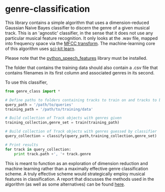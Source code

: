 # genre-classification

This library contains a simple algorithm that uses a dimension-reduced Gaussian Naive Bayes classifier to discern the genre of a given musical track. This is an 'agnostic' classifier, in the sense that it does not use any particular musical feature recognition. It only looks at the .wav file, mapped into frequency space via the [MFCC transform](http://www.practicalcryptography.com/miscellaneous/machine-learning/guide-mel-frequency-cepstral-coefficients-mfccs/). The machine-learning core of this algorithm uses [sci-kit learn](http://scikit-learn.org/stable/).

Please note that the [python_speech_features](https://github.com/jameslyons/python_speech_features) library must be installed.

The folder that contains the training data should also contain a .csv file that contains filenames in its first column and associated genres in its second.

To use this classifier,

```python
from genre_class import *

# Define paths to folders containing tracks to train on and tracks to be classified
query_path = '/path/to/queries'
training_path = '/path/to/training/data'

# Build collection of Track objects with genres given
training_collection,genre_set = train(training_path)

# Build collection of Track objects with genres guessed by classifier
query_collection = classify(query_path,training_collection,genre_set)

# Print results
for track in query_collection:
    print track.path +', '+ track.genre
```

This is meant to function as an exploration of dimension reduction and machine learning rather than a maximally effective genre classification scheme. A truly effective scheme would strategically employ musical features in classification. A report that discusses the methods used in the algorithm (as well as some alternatives) can be found [here](https://drive.google.com/file/d/0B_uQ2Fw3yuKWZzNoNndLUzRoRVE/view?usp=sharing).
